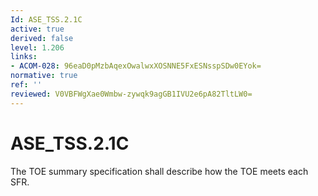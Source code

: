 ```yaml
---
Id: ASE_TSS.2.1C
active: true
derived: false
level: 1.206
links:
- ACOM-028: 96eaD0pMzbAqexOwalwxXOSNNE5FxESNsspSDw0EYok=
normative: true
ref: ''
reviewed: V0VBFWgXae0Wmbw-zywqk9agGB1IVU2e6pA82TltLW0=
---
```


# ASE_TSS.2.1C

The TOE summary specification shall describe how the TOE meets each SFR.